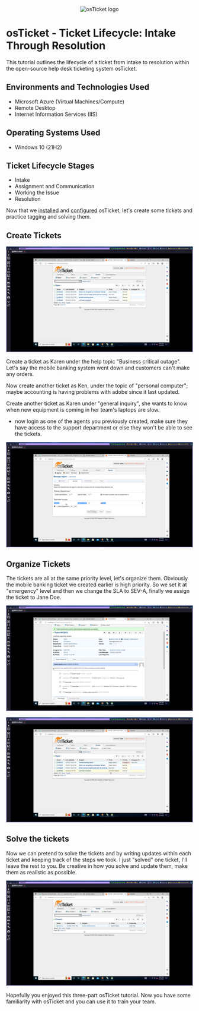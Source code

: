 <p align="center">
<img src="https://i.imgur.com/Clzj7Xs.png" alt="osTicket logo"/>
</p>

# osTicket - Ticket Lifecycle: Intake Through Resolution
This tutorial outlines the lifecycle of a ticket from intake to resolution within the open-source help desk ticketing system osTicket.


## Environments and Technologies Used

- Microsoft Azure (Virtual Machines/Compute)
- Remote Desktop
- Internet Information Services (IIS)

## Operating Systems Used 

- Windows 10 (21H2)

## Ticket Lifecycle Stages

- Intake
- Assignment and Communication
- Working the Issue
- Resolution


Now that we [installed](https://github.com/cmpi66/osticket-prereqs) and [configured](https://github.com/cmpi66/post-install-config) osTicket, let's create some tickets and practice tagging and solving them.


<!-- ## Lifecycle Stages -->

## Create Tickets 

![tikcets](./tickets.png)

Create a ticket as Karen under the help topic "Business critical outage". Let's say the mobile banking system went down and customers can't make any orders. 

Now create another ticket as Ken, under the topic of "personal computer"; maybe accounting is having problems with adobe since it last updated. 

Create another ticket as Karen under "general inquiry", she wants to know when new equipment is coming in her team's laptops are slow.

- now login as one of the agents you previously created, make sure they have access to the support department or else they won't  be able to see the tickets.

![access](./access.png)

## Organize Tickets

The tickets are all at the same priority level, let's organize them. Obviously the mobile banking ticket we created earlier is high priority. So we set it at "emergency" level and then we change the SLA to SEV-A, finally we assign the ticket to Jane Doe.

![organized ticket](./organized-ticket.png)


![new ticket](./new-ticket.png)

## Solve the tickets

Now we can pretend to solve the tickets and by writing updates within each ticket and keeping track of the steps we took. I just "solved" one ticket, I'll leave the rest to you. Be creative in how you solve and update them, make them as realistic as possible.

![closed ticket](./closed-ticket.png)


Hopefully you enjoyed this three-part osTicket tutorial. Now  you have some familiarity with osTicket and you can use it to train your team.
